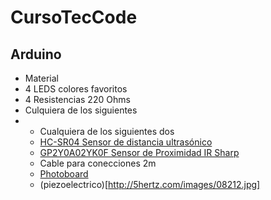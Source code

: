 # CursoTecCode



## Arduino
- Material
- 4 LEDS colores favoritos
- 4 Resistencias 220 Ohms
- Culquiera de los siguientes
-   - Cualquiera de los siguientes dos
    - [HC-SR04 Sensor de distancia ultrasónico](http://mco-s2-p.mlstatic.com/sensor-de-distancia-ultrasonico-hc-sr04-1363-MCO2913268742_072012-O.jpg)
    - [GP2Y0A02YK0F Sensor de Proximidad IR Sharp](http://www.geekfactory.mx/tienda/proximidad-y-distancia/gp2y0a02yk0f-sensor-de-proximidad-ir-sharp/)
    - Cable para conecciones 2m
    - [Photoboard](https://www.google.com/search?q=Proto+Board&safe=off&es_sm=119&biw=1107&bih=621&source=lnms&tbm=isch&sa=X&ved=0CAgQ_AUoAmoVChMI7OCTsrmIxgIVtkeMCh2PvQQO#safe=off&tbm=isch&q=breadboard)
    - (piezoelectrico)[http://5hertz.com/images/08212.jpg]
